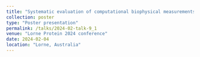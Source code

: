 ```yaml
---
title: "Systematic evaluation of computational biophysical measurements of missense mutations in the absence of experimental structures"
collection: poster
type: "Poster presentation"
permalink: /talks/2024-02-talk-9_1
venue: "Lorne Protein 2024 conference"
date: 2024-02-04
location: "Lorne, Australia"
---
```

